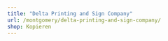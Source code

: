 ```yaml
---
title: "Delta Printing and Sign Company"
url: /montgomery/delta-printing-and-sign-company/
shop: Kopieren
---
```

